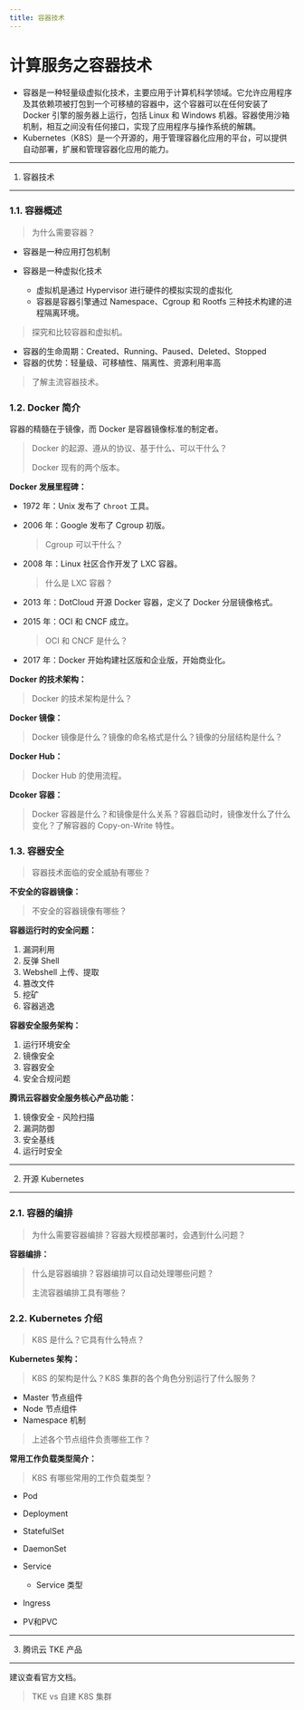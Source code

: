 ```yaml
---
title: 容器技术
---
```


计算服务之容器技术
==================

-   容器是一种轻量级虚拟化技术，主要应用于计算机科学领域。它允许应用程序及其依赖项被打包到一个可移植的容器中，这个容器可以在任何安装了 Docker 引擎的服务器上运行，包括 Linux 和 Windows 机器。容器使用沙箱机制，相互之间没有任何接口，实现了应用程序与操作系统的解耦。
-   Kubernetes（K8S）是一个开源的，用于管理容器化应用的平台，可以提供自动部署，扩展和管理容器化应用的能力。

---

1. 容器技术
-----------

### 1.1. 容器概述

> 为什么需要容器？

-   容器是一种应用打包机制
-   容器是一种虚拟化技术

    -   虚拟机是通过 Hypervisor 进行硬件的模拟实现的虚拟化
    -   容器是容器引擎通过 Namespace、Cgroup 和 Rootfs 三种技术构建的进程隔离环境。

> 探究和比较容器和虚拟机。

-   容器的生命周期：Created、Running、Paused、Deleted、Stopped
-   容器的优势：轻量级、可移植性、隔离性、资源利用率高

> 了解主流容器技术。

### 1.2. Docker 简介

容器的精髓在于镜像，而 Docker 是容器镜像标准的制定者。

> Docker 的起源、遵从的协议、基于什么、可以干什么？
>
> Docker 现有的两个版本。

**Docker 发展里程碑：**

-   1972 年：Unix 发布了 `Chroot` 工具。
-   2006 年：Google 发布了 Cgroup 初版。

    > Cgroup 可以干什么？

-   2008 年：Linux 社区合作开发了 LXC 容器。

    > 什么是 LXC 容器？

-   2013 年：DotCloud 开源 Docker 容器，定义了 Docker 分层镜像格式。
-   2015 年：OCI 和 CNCF 成立。

    > OCI 和 CNCF 是什么？

-   2017 年：Docker 开始构建社区版和企业版，开始商业化。

**Docker 的技术架构：**

> Docker 的技术架构是什么？

**Docker 镜像：**

> Docker 镜像是什么？镜像的命名格式是什么？镜像的分层结构是什么？

**Docker Hub：**

> Docker Hub 的使用流程。

**Dcoker 容器：**

> Docker 容器是什么？和镜像是什么关系？容器启动时，镜像发什么了什么变化？了解容器的 Copy-on-Write 特性。

### 1.3. 容器安全

> 容器技术面临的安全威胁有哪些？

**不安全的容器镜像：**

>  不安全的容器镜像有哪些？

**容器运行时的安全问题：**

1.  漏洞利用
1.  反弹 Shell
1.  Webshell 上传、提取
1.  篡改文件
1.  挖矿
1.  容器逃逸

**容器安全服务架构：**

1.  运行环境安全
1.  镜像安全
1.  容器安全
1.  安全合规问题

**腾讯云容器安全服务核心产品功能：**

1.  镜像安全 - 风险扫描
1.  漏洞防御
1.  安全基线
1.  运行时安全

---

2. 开源 Kubernetes
------------------

### 2.1. 容器的编排

> 为什么需要容器编排？容器大规模部署时，会遇到什么问题？

**容器编排：**

> 什么是容器编排？容器编排可以自动处理哪些问题？
>
> 主流容器编排工具有哪些？

### 2.2. Kubernetes 介绍

> K8S 是什么？它具有什么特点？

**Kubernetes 架构：**

> K8S 的架构是什么？K8S 集群的各个角色分别运行了什么服务？

-   Master 节点组件
-   Node 节点组件
-   Namespace 机制

> 上述各个节点组件负责哪些工作？

**常用工作负载类型简介：**

> K8S 有哪些常用的工作负载类型？

-   Pod
-   Deployment
-   StatefulSet
-   DaemonSet
-   Service
    -   Service 类型

-   Ingress
-   PV和PVC

---

3. 腾讯云 TKE 产品
------------------

建议查看官方文档。

> TKE vs 自建 K8S 集群

